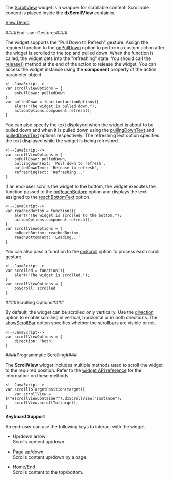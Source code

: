 <article data-show="Content/Applications/16_1/UIWidgets/dxScrollView/markup.html,
        Content/Applications/16_1/UIWidgets/dxScrollView/script.js,
        Content/Applications/16_1/UIWidgets/dxScrollView/styles.css">

The [ScrollView](/api-reference/10%20UI%20Widgets/dxScrollView '/Documentation/ApiReference/UI_Widgets/dxScrollView/') widget is a wrapper for scrollable content. Scrollable content is placed inside the **dxScrollView** container.

<a href="http://js.devexpress.com/Demos/WidgetsGallery/#demo/formsandmulti-purposescrollviewscrollviewscrollview/" class="button orange small fix-width-155" style="margin-right: 20px;" target="_blank">View Demo</a>

####End-user Gestures####

The widget supports the "Pull Down to Refresh" gesture. Assign the required function to the [onPullDown](/api-reference/10%20UI%20Widgets/dxScrollView/1%20Configuration/onPullDown.md '/Documentation/ApiReference/UI_Widgets/dxScrollView/Configuration/#onPullDown') option to perform a custom action after the widget is scrolled to the top and pulled down. When the function is called, the widget gets into the "refreshing" state. You should call the [release()](/api-reference/10%20UI%20Widgets/dxScrollView/3%20Methods/release(preventScrollBottom).md '/Documentation/ApiReference/UI_Widgets/dxScrollView/Methods/#releasepreventScrollBottom') method at the end of the action to release the widget. You can access the widget instance using the **component** property of the action parameter object.

    <!--JavaScript-->
    var scrollViewOptions = {
        onPullDown: pulledDown
    }
    var pulledDown = function(actionOptions){
        alert("The widget is pulled down.");
        actionOptions.component.refresh();
    }

You can also specify the text displayed when the widget is about to be pulled down and when it is pulled down using the [pullingDownText](/api-reference/10%20UI%20Widgets/dxScrollView/1%20Configuration/pullingDownText.md '/Documentation/ApiReference/UI_Widgets/dxScrollView/Configuration/#pullingDownText') and [pulledDownText](/api-reference/10%20UI%20Widgets/dxScrollView/1%20Configuration/pulledDownText.md '/Documentation/ApiReference/UI_Widgets/dxScrollView/Configuration/#pulledDownText') options respectively. The refreshingText option specifies the text displayed while the widget is being refreshed.

    <!--JavaScript-->
    var scrollViewOptions = {
        onPullDown: pulledDown,
        pullingDownText: 'Pull down to refresh',
        pulledDownText: 'Release to refresh',
        refreshingText: 'Refreshing...'
    }

If an end-user scrolls the widget to the bottom, the widget executes the function passed to the [onReachBottom](/api-reference/10%20UI%20Widgets/dxScrollView/1%20Configuration/onReachBottom.md '/Documentation/ApiReference/UI_Widgets/dxScrollView/Configuration/#onReachBottom') option and displays the text assigned to the [reachBottomText](/api-reference/10%20UI%20Widgets/dxScrollView/1%20Configuration/reachBottomText.md '/Documentation/ApiReference/UI_Widgets/dxScrollView/Configuration/#reachBottomText') option.

    <!--JavaScript-->
    var reachedBottom = function(){
        alert("The widget is scrolled to the bottom.");
        actionOptions.component.refresh();
    }
    var scrollViewOptions = {
        onReachBottom: reachedBottom,
        reachBottomText: 'Loading...'
    }

You can also pass a function to the [onScroll](/api-reference/10%20UI%20Widgets/dxScrollable/1%20Configuration/onScroll.md '/Documentation/ApiReference/UI_Widgets/dxScrollView/Configuration/#onScroll') option to process each scroll gesture.

    <!--JavaScript-->
    var scrolled = function(){
        alert("The widget is scrolled.");
    }
    var scrollViewOptions = {
        onScroll: scrolled
    }

####Scrolling Options####

By default, the widget can be scrolled only vertically. Use the [direction](/api-reference/10%20UI%20Widgets/dxScrollable/1%20Configuration/direction.md '/Documentation/ApiReference/UI_Widgets/dxScrollView/Configuration/#direction') option to enable scrolling in vertical, horizontal or in both directions. The [showScrollBar](/api-reference/10%20UI%20Widgets/dxScrollable/1%20Configuration/showScrollbar.md '/Documentation/ApiReference/UI_Widgets/dxScrollView/Configuration/#showScrollBar') option specifies whether the scrollbars are visible or not.

    <!--JavaScript-->
    var scrollViewOptions = {
        direction: 'both'
    }

####Programmatic Scrolling####

The **ScrollView** widget includes multiple methods used to scroll the widget to the required position. Refer to the [widget API reference](/api-reference/10%20UI%20Widgets/dxScrollable/3%20Methods/scrollBy(distance).md '/Documentation/ApiReference/UI_Widgets/dxScrollView/Methods/#scrollBydistance') for the information on these methods.

    <!--JavaScript-->
    var scrollToTargetPosition(target){
        var scrollView = $("#scrollViewContainer").dxScrollView("instance");
        scrollView.scrollTo(target);
    }

**Keyboard Support**

An end-user can use the following keys to interact with the widget.

- Up/down arrow  
 Scrolls content up/down.

- Page up/down  
 Scrolls content up/down by a page.

- Home/End  
 Scrolls content to the top/bottom.
</article>
